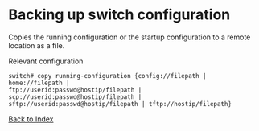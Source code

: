 # Backing up switch configuration


Copies the running configuration or the startup configuration to a remote location as a file. 

Relevant configuration


```
switch# copy running-configuration {config://filepath | home://filepath |
ftp://userid:passwd@hostip/filepath | scp://userid:passwd@hostip/filepath |
sftp://userid:passwd@hostip/filepath | tftp://hostip/filepath}
```

[Back to Index](#index)
